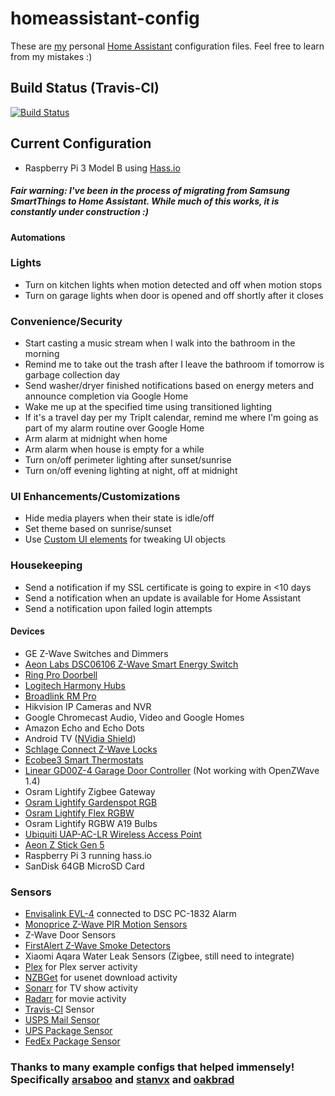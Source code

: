 # homeassistant-config
These are [my](https://twitter.com/allanak) personal [Home Assistant](https://home-assistant.io/) configuration files. Feel free to learn from my mistakes :)

## Build Status (Travis-CI)
[![Build Status](https://travis-ci.org/allanak/homeassistant-config.svg?branch=master)](https://travis-ci.org/allanak/homeassistant-config)

## Current Configuration
* Raspberry Pi 3 Model B using [Hass.io](https://home-assistant.io/hassio/)

##### Fair warning: I've been in the process of migrating from Samsung SmartThings to Home Assistant. While much of this works, it is constantly under construction :)

#### Automations
### Lights
* Turn on kitchen lights when motion detected and off when motion stops
* Turn on garage lights when door is opened and off shortly after it closes
### Convenience/Security
* Start casting a music stream when I walk into the bathroom in the morning
* Remind me to take out the trash after I leave the bathroom if tomorrow is garbage collection day
* Send washer/dryer finished notifications based on energy meters and announce completion via Google Home
* Wake me up at the specified time using transitioned lighting
* If it's a travel day per my TripIt calendar, remind me where I'm going as part of my alarm routine over Google Home
* Arm alarm at midnight when home
* Arm alarm when house is empty for a while
* Turn on/off perimeter lighting after sunset/sunrise
* Turn on/off evening lighting at night, off at midnight
### UI Enhancements/Customizations
* Hide media players when their state is idle/off
* Set theme based on sunrise/sunset
* Use [Custom UI elements](https://github.com/andrey-git/home-assistant-custom-ui) for tweaking UI objects
### Housekeeping
* Send a notification if my SSL certificate is going to expire in <10 days
* Send a notification when an update is available for Home Assistant
* Send a notification upon failed login attempts

#### Devices
* GE Z-Wave Switches and Dimmers
* [Aeon Labs DSC06106 Z-Wave Smart Energy Switch](https://www.amazon.com/Aeon-Labs-DSC06106-ZWUS-Z-Wave-Energy/dp/B007UZH7B8)
* [Ring Pro Doorbell](https://ring.com/video-doorbell-pro)
* [Logitech Harmony Hubs](https://www.logitech.com/en-us/product/harmony-hub)
* [Broadlink RM Pro](https://www.amazon.com/Broadlink-Automation-Universal-Compatible-Smartphones/dp/B01GIXZDKO)
* Hikvision IP Cameras and NVR
* Google Chromecast Audio, Video and Google Homes
* Amazon Echo and Echo Dots
* Android TV ([NVidia Shield](https://www.nvidia.com/en-us/shield/))
* [Schlage Connect Z-Wave Locks](https://www.amazon.com/Schlage-Connect-Touchscreen-Deadbolt-Technology/dp/B01AGX7K12)
* [Ecobee3 Smart Thermostats](https://www.amazon.com/ecobee3-Thermostat-Sensor-Generation-Amazon/dp/B00ZIRV39M)
* [Linear GD00Z-4 Garage Door Controller](https://www.amazon.com/GoControl-Linear-GD00Z-4-Z-Wave-Controller/dp/B00M75TEIU) (Not working with OpenZWave 1.4)
* Osram Lightify Zigbee Gateway
* [Osram Lightify Gardenspot RGB](https://www.amazon.com/SYLVANIA-Smart-Landscape-Lighting-Gardenspots/dp/B00R1PB2ZY)
* [Osram Lightify Flex RGBW](https://www.amazon.com/SYLVANIA-Smart-Connected-Tunable-Daylight/dp/B00R1PB80I)
* Osram Lightify RGBW A19 Bulbs
* [Ubiquiti UAP-AC-LR Wireless Access Point](https://www.amazon.com/Ubiquiti-UAP-AC-LR-Networks-Enterprise-System/dp/B015PRCBBI)
* [Aeon Z Stick Gen 5](https://www.amazon.com/Aeotec-Z-Stick-Z-Wave-create-gateway/dp/B00X0AWA6E)
* Raspberry Pi 3 running hass.io
* SanDisk 64GB MicroSD Card

### Sensors
* [Envisalink EVL-4](https://www.amazon.com/Envisalink-EVL-4EZR-Security-Interface-Honeywell/dp/B016WQTJ4S) connected to DSC PC-1832 Alarm
* [Monoprice Z-Wave PIR Motion Sensors](https://www.monoprice.com/product?p_id=15271)
* Z-Wave Door Sensors
* [FirstAlert Z-Wave Smoke Detectors](https://www.lowes.com/pd/First-Alert-Z-Wave-Battery-powered-3-Volt-Photoelectric-Sensor-Smoke-Detector/4780111)
* Xiaomi Aqara Water Leak Sensors (Zigbee, still need to integrate)
* [Plex](https://www.plex.tv/) for Plex server activity
* [NZBGet](https://nzbget.net/) for usenet download activity
* [Sonarr](https://sonarr.tv/) for TV show activity
* [Radarr](https://radarr.video/) for movie activity
* [Travis-CI](https://travis-ci.org/) Sensor
* [USPS Mail Sensor](https://home-assistant.io/components/sensor.usps/)
* [UPS Package Sensor](https://home-assistant.io/components/sensor.ups/)
* [FedEx Package Sensor](https://home-assistant.io/components/sensor.fedex/)


### Thanks to many example configs that helped immensely! Specifically [arsaboo](https://github.com/arsaboo/homeassistant-config/) and [stanvx](https://github.com/stanvx/Home-Assistant-Configuration) and [oakbrad](https://github.com/oakbrad/brad-homeassistant-config)
